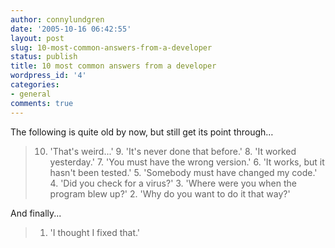```yaml
---
author: connylundgren
date: '2005-10-16 06:42:55'
layout: post
slug: 10-most-common-answers-from-a-developer
status: publish
title: 10 most common answers from a developer
wordpress_id: '4'
categories:
- general
comments: true
---
```


The following is quite old by now, but still get its point through…

> 10. 'That's weird...' 9. 'It's never done that before.' 8. 'It worked
yesterday.' 7. 'You must have the wrong version.' 6. 'It works, but it hasn't
been tested.' 5. 'Somebody must have changed my code.' 4. 'Did you check for a
virus?' 3. 'Where were you when the program blew up?' 2. 'Why do you want to
do it that way?'

And finally...

> 1. 'I thought I fixed that.'


